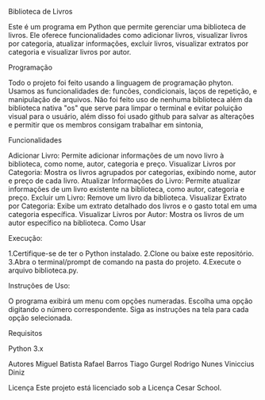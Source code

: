 Biblioteca de Livros

Este é um programa em Python que permite gerenciar uma biblioteca de livros. Ele oferece funcionalidades como adicionar livros, visualizar livros por categoria, atualizar informações, excluir livros, visualizar extratos por categoria e visualizar livros por autor.
 
Programação

Todo o projeto foi feito usando a linguagem de programação phyton. Usamos as funcionalidades de: funcões, condicionais, laços de repetição, e manipulação de arquivos. Não foi feito uso de nenhuma biblioteca além da biblioteca nativa "os" que serve para limpar o terminal e evitar poluição visual para o usuário, além disso foi usado github para salvar as alterações e permitir que os membros consigam trabalhar em sintonia, 

Funcionalidades

Adicionar Livro: Permite adicionar informações de um novo livro à biblioteca, como nome, autor, categoria e preço.
Visualizar Livros por Categoria: Mostra os livros agrupados por categorias, exibindo nome, autor e preço de cada livro.
Atualizar Informações do Livro: Permite atualizar informações de um livro existente na biblioteca, como autor, categoria e preço.
Excluir um Livro: Remove um livro da biblioteca.
Visualizar Extrato por Categoria: Exibe um extrato detalhado dos livros e o gasto total em uma categoria específica.
Visualizar Livros por Autor: Mostra os livros de um autor específico na biblioteca.
Como Usar

Execução:

1.Certifique-se de ter o Python instalado.
2.Clone ou baixe este repositório.
3.Abra o terminal/prompt de comando na pasta do projeto.
4.Execute o arquivo biblioteca.py.

Instruções de Uso:

O programa exibirá um menu com opções numeradas.
Escolha uma opção digitando o número correspondente.
Siga as instruções na tela para cada opção selecionada.

Requisitos

Python 3.x

Autores
Miguel Batista
Rafael Barros
Tiago Gurgel
Rodrigo Nunes
Viniccius Diniz

Licença
Este projeto está licenciado sob a Licença Cesar School.